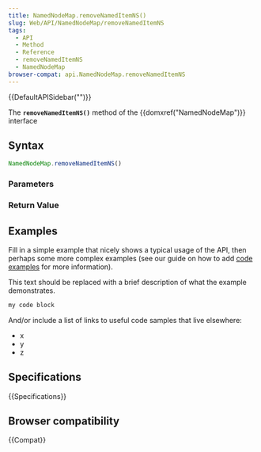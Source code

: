 ```yaml
---
title: NamedNodeMap.removeNamedItemNS()
slug: Web/API/NamedNodeMap/removeNamedItemNS
tags:
  - API
  - Method
  - Reference
  - removeNamedItemNS
  - NamedNodeMap
browser-compat: api.NamedNodeMap.removeNamedItemNS
---
```

{{DefaultAPISidebar("")}}

The **`removeNamedItemNS()`** method of the {{domxref("NamedNodeMap")}} interface 

## Syntax

```js
NamedNodeMap.removeNamedItemNS()
```

### Parameters



### Return Value



## Examples

Fill in a simple example that nicely shows a typical usage of the API, then perhaps some more complex examples (see our guide on how to add [code examples](/en-US/docs/MDN/Contribute/Structures/Code_examples) for more information).

This text should be replaced with a brief description of what the example demonstrates.

```js
my code block
```

And/or include a list of links to useful code samples that live elsewhere:

*   x
*   y
*   z

## Specifications

{{Specifications}}

## Browser compatibility

{{Compat}}

